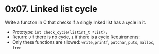 # 0x07. Linked list cycle
Write a function in C that checks if a singly linked list has a cycle in it.
- Prototype: `int check_cycle(listint_t *list);`
- Return: `0` if there is no cycle, `1` if there is a cycle
Requirements:
- Only these functions are allowed: `write`, `printf`, `putchar`, `puts`, `malloc`, `free`
